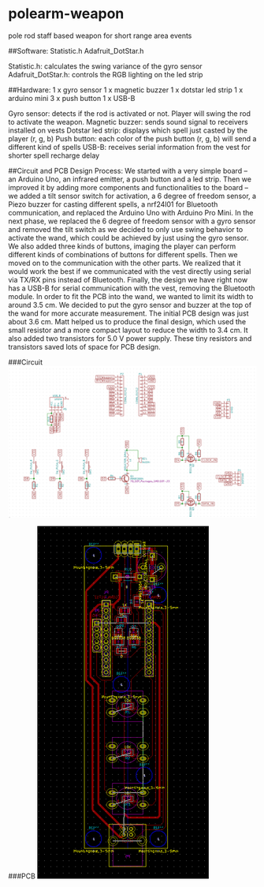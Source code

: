 # polearm-weapon
pole rod staff based weapon for short range area events

##Software: 
Statistic.h 
Adafruit_DotStar.h

Statistic.h: calculates the swing variance of the gyro sensor 
Adafruit_DotStar.h: controls the RGB lighting on the led strip 


##Hardware: 
1 x gyro sensor 
1 x magnetic buzzer
1 x dotstar led strip
1 x arduino mini
3 x push button
1 x USB-B

Gyro sensor: detects if the rod is activated or not. Player will swing the rod to activate the weapon.
Magnetic buzzer: sends sound signal to receivers installed on vests
Dotstar led strip: displays which spell just casted by the player (r, g, b)
Push button: each color of the push button (r, g, b) will send a different kind of spells
USB-B: receives serial information from the vest for shorter spell recharge delay

##Circuit and PCB Design Process: 
We started with a very simple board – an Arduino Uno, an infrared emitter, a push button and a led strip. Then we improved it by adding more components and functionalities to the board – we added a tilt sensor switch for activation, a 6 degree of freedom sensor, a Piezo buzzer for casting different spells, a nrf24l01 for Bluetooth communication, and replaced the Arduino Uno with Arduino Pro Mini. In the next phase, we replaced the 6 degree of freedom sensor with a gyro sensor and removed the tilt switch as we decided to only use swing behavior to activate the wand, which could be achieved by just using the gyro sensor. We also added three kinds of buttons, imaging the player can perform different kinds of combinations of buttons for different spells. Then we moved on to the communication with the other parts. We realized that it would work the best if we communicated with the vest directly using serial via TX/RX pins instead of Bluetooth. Finally, the design we have right now has a USB-B for serial communication with the vest, removing the Bluetooth module. 
In order to fit the PCB into the wand, we wanted to limit its width to around 3.5 cm. We decided to put the gyro sensor and buzzer at the top of the wand for more accurate measurement. The initial PCB design was just about 3.6 cm. Matt helped us to produce the final design, which used the small resistor and a more compact layout to reduce the width to 3.4 cm. It also added two transistors for 5.0 V power supply. These tiny resistors and transistors saved lots of space for PCB design.



###Circuit
![Circuit](https://github.com/moonbeaminteractive/polearm-weapon/blob/master/hardware/circuit.PNG)  


###PCB
![PCB](https://github.com/moonbeaminteractive/polearm-weapon/blob/master/hardware/PCB.PNG)  

